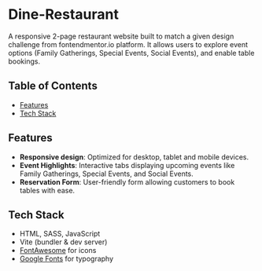 # Dine-Restaurant

A responsive 2-page restaurant website built to match a given design challenge from fontendmentor.io platform. It allows users to explore event options (Family Gatherings, Special Events, Social Events), and enable table bookings.

## Table of Contents

- [Features](#features)
- [Tech Stack](#tech-stack)

## Features

- **Responsive design**: Optimized for desktop, tablet and mobile devices.
- **Event Highlights**: Interactive tabs displaying upcoming events like Family Gatherings, Special Events, and Social Events.
- **Reservation Form**: User-friendly form allowing customers to book tables with ease.

## Tech Stack

- HTML, SASS, JavaScript
- Vite (bundler & dev server)
- [FontAwesome](https://fontawesome.com/) for icons
- [Google Fonts](https://fonts.google.com/) for typography
